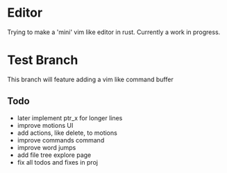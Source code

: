 # Editor
Trying to make a 'mini' vim like editor in rust. Currently a work in progress.

# Test Branch
This branch will feature adding a vim like command buffer

## Todo
* later implement ptr_x for longer lines
* improve motions UI
* add actions, like delete, to motions
* improve commands command 
* improve word jumps
* add file tree explore page
* fix all todos and fixes in proj
